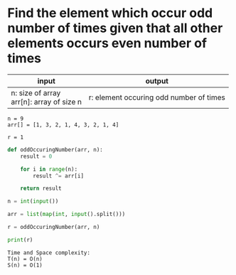 # Find the element which occur odd number of times given that all other elements occurs even number of times

| input | output |
| --- | --- |
|n: size of array <br> arr[n]: array of size n | r: element occuring odd number of times |

```
n = 9
arr[] = [1, 3, 2, 1, 4, 3, 2, 1, 4]

r = 1
```

```python
def oddOccuringNumber(arr, n):
    result = 0

    for i in range(n):
        result ^= arr[i]

    return result

n = int(input())

arr = list(map(int, input().split()))

r = oddOccuringNumber(arr, n)

print(r)
```

```
Time and Space complexity:
T(n) = O(n)
S(n) = O(1)
```
